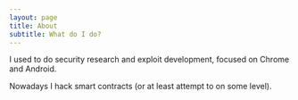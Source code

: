 ```yaml
---
layout: page
title: About
subtitle: What do I do?
---
```


I used to do security research and exploit development, focused on Chrome and Android.

Nowadays I hack smart contracts (or at least attempt to on some level).
